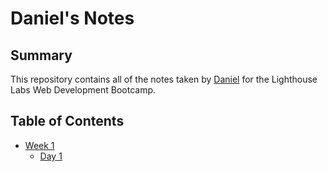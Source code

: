 # Daniel's Notes
## Summary 

This repository contains all of the notes taken by [Daniel](https://github.com/Snowflare) for the Lighthouse Labs Web Development Bootcamp.
## Table of Contents 
* [Week 1](/Week_1)
  * [Day 1](/Week_1/Day_1)